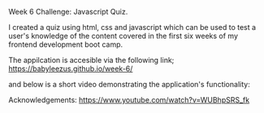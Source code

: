 Week 6 Challenge: Javascript Quiz.

I created a quiz using html, css and javascript which can be used to test a user's knowledge of the content covered in the first six weeks of my frontend development boot camp. 

The appilcation is accesible via the following link; 
https://babyleezus.github.io/week-6/

and below is a short video demonstrating the application's functionality:

Acknowledgements: 
https://www.youtube.com/watch?v=WUBhpSRS_fk 
